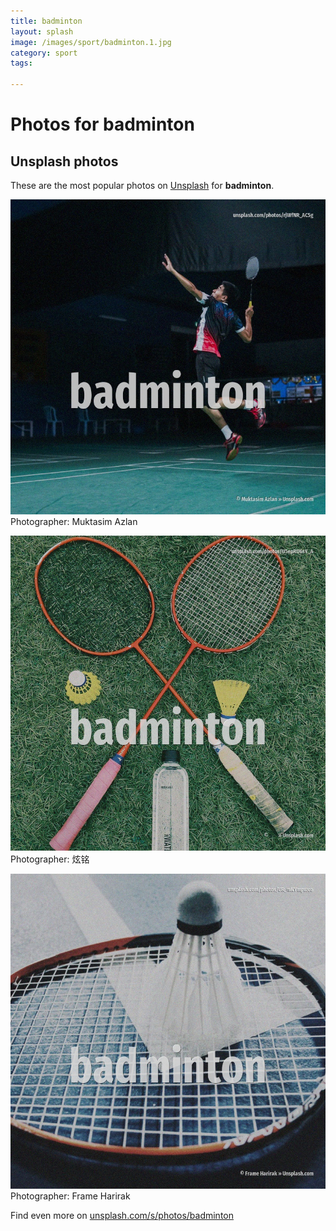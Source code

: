 ```yaml
---
title: badminton
layout: splash
image: /images/sport/badminton.1.jpg
category: sport
tags:

---
```

# Photos for badminton
 
## Unsplash photos
These are the most popular photos on [Unsplash](https://unsplash.com) for **badminton**.
 
![badminton](/images/sport/badminton.1.jpg)
Photographer:  Muktasim Azlan
 
![badminton](/images/sport/badminton.2.jpg)
Photographer:  炫铭
 
![badminton](/images/sport/badminton.3.jpg)
Photographer:  Frame Harirak
 
Find even more on [unsplash.com/s/photos/badminton](https://unsplash.com/s/photos/badminton)
 
